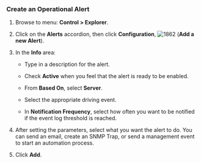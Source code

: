 ### Create an Operational Alert

1.  Browse to menu: **Control > Explorer**.

2.  Click on the **Alerts** accordion, then click **Configuration**,
    ![1862](../images/1862.png) (**Add a new Alert**).

3.  In the **Info** area:

      - Type in a description for the alert.

      - Check **Active** when you feel that the alert is ready to be
        enabled.

      - From **Based On**, select **Server**.

      - Select the appropriate driving event.

      - In **Notification Frequency**, select how often you want to be
        notified if the event log threshold is reached.

4.  After setting the parameters, select what you want the alert to do.
    You can send an email, create an SNMP Trap, or send a management
    event to start an automation process.

5.  Click **Add**.
